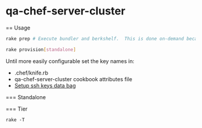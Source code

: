 qa-chef-server-cluster
========

== Usage
```bash
rake prep # Execute bundler and berkshelf.  This is done on-demand because of the increased overhead
```

```bash
rake provision[standalone]
```


Until more easily configurable set the key names in:
* .chef/knife.rb
* qa-chef-server-cluster cookbook attributes file
* [Setup ssh keys data bag](https://github.com/opscode-cookbooks/chef-server-cluster#create-a-secrets-data-bag-and-populate-it-with-the-ssh-keys)

=== Standalone


=== Tier

`rake -T`
